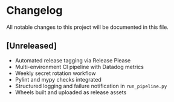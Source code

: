 # Changelog

All notable changes to this project will be documented in this file.

## [Unreleased]
- Automated release tagging via Release Please
- Multi-environment CI pipeline with Datadog metrics
- Weekly secret rotation workflow
- Pylint and mypy checks integrated
- Structured logging and failure notification in `run_pipeline.py`
- Wheels built and uploaded as release assets
